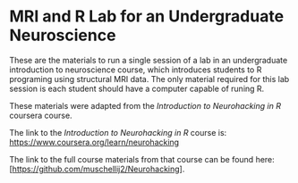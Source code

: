 # MRI and R Lab for an Undergraduate Neuroscience

These are the materials to run a single session of a lab in an undergraduate introduction to neuroscience course, which introduces students to R programing using structural MRI data. The only material required for this lab session is each student should have a computer capable of runing R. 

These materials were adapted from the *Introduction to Neurohacking in R* coursera course. 

The link to the *Introduction to Neurohacking in R* course is: https://www.coursera.org/learn/neurohacking

The link to the full course materials from that course can be found here: [https://github.com/muschellij2/Neurohacking].
